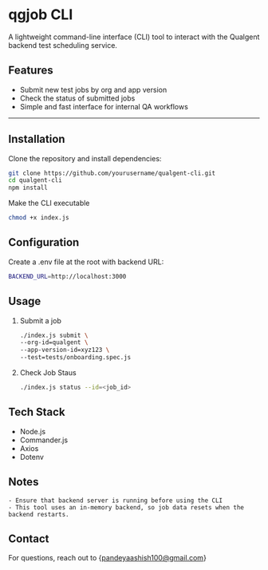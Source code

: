 # qgjob CLI

A lightweight command-line interface (CLI) tool to interact with the Qualgent backend test scheduling service.

## Features

- Submit new test jobs by org and app version
- Check the status of submitted jobs
- Simple and fast interface for internal QA workflows

---

## Installation

Clone the repository and install dependencies:

```bash
git clone https://github.com/yourusername/qualgent-cli.git
cd qualgent-cli
npm install
```

Make the CLI executable
```bash
chmod +x index.js
```

## Configuration

Create a .env file at the root with backend URL:
```bash
BACKEND_URL=http://localhost:3000
```

## Usage

1. Submit a job

    ```bash
    ./index.js submit \
    --org-id=qualgent \
    --app-version-id=xyz123 \
    --test=tests/onboarding.spec.js
    ```

2. Check Job Staus

    ```bash
    ./index.js status --id=<job_id>
    ```

## Tech Stack
 - Node.js
 - Commander.js
 - Axios
 - Dotenv


## Notes
    - Ensure that backend server is running before using the CLI
    - This tool uses an in-memory backend, so job data resets when the backend restarts.


## Contact
For questions, reach out to {pandeyaashish100@gmail.com}